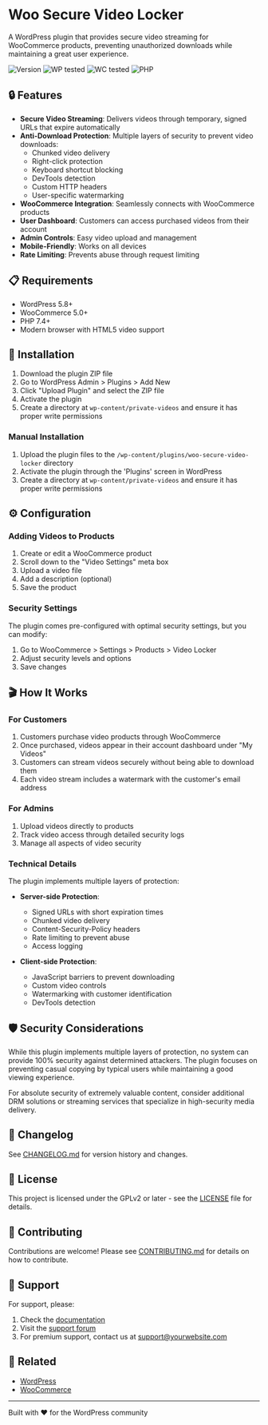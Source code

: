 # Woo Secure Video Locker

A WordPress plugin that provides secure video streaming for WooCommerce products, preventing unauthorized downloads while maintaining a great user experience.

![Version](https://img.shields.io/badge/version-1.0.0-blue.svg)
![WP tested](https://img.shields.io/badge/WordPress-5.8+-green.svg)
![WC tested](https://img.shields.io/badge/WooCommerce-5.0+-purple.svg)
![PHP](https://img.shields.io/badge/PHP-7.4+-orange.svg)

## 🔒 Features

- **Secure Video Streaming**: Delivers videos through temporary, signed URLs that expire automatically
- **Anti-Download Protection**: Multiple layers of security to prevent video downloads:
  - Chunked video delivery
  - Right-click protection
  - Keyboard shortcut blocking
  - DevTools detection
  - Custom HTTP headers
  - User-specific watermarking
- **WooCommerce Integration**: Seamlessly connects with WooCommerce products
- **User Dashboard**: Customers can access purchased videos from their account
- **Admin Controls**: Easy video upload and management
- **Mobile-Friendly**: Works on all devices
- **Rate Limiting**: Prevents abuse through request limiting

## 📋 Requirements

- WordPress 5.8+
- WooCommerce 5.0+
- PHP 7.4+
- Modern browser with HTML5 video support

## 🚀 Installation

1. Download the plugin ZIP file
2. Go to WordPress Admin > Plugins > Add New
3. Click "Upload Plugin" and select the ZIP file
4. Activate the plugin
5. Create a directory at `wp-content/private-videos` and ensure it has proper write permissions

### Manual Installation

1. Upload the plugin files to the `/wp-content/plugins/woo-secure-video-locker` directory
2. Activate the plugin through the 'Plugins' screen in WordPress
3. Create a directory at `wp-content/private-videos` and ensure it has proper write permissions

## ⚙️ Configuration

### Adding Videos to Products

1. Create or edit a WooCommerce product
2. Scroll down to the "Video Settings" meta box
3. Upload a video file
4. Add a description (optional)
5. Save the product

### Security Settings

The plugin comes pre-configured with optimal security settings, but you can modify:

1. Go to WooCommerce > Settings > Products > Video Locker
2. Adjust security levels and options
3. Save changes

## 🎬 How It Works

### For Customers

1. Customers purchase video products through WooCommerce
2. Once purchased, videos appear in their account dashboard under "My Videos"
3. Customers can stream videos securely without being able to download them
4. Each video stream includes a watermark with the customer's email address

### For Admins

1. Upload videos directly to products
2. Track video access through detailed security logs
3. Manage all aspects of video security

### Technical Details

The plugin implements multiple layers of protection:

- **Server-side Protection**:
  - Signed URLs with short expiration times
  - Chunked video delivery
  - Content-Security-Policy headers
  - Rate limiting to prevent abuse
  - Access logging

- **Client-side Protection**:
  - JavaScript barriers to prevent downloading
  - Custom video controls
  - Watermarking with customer identification
  - DevTools detection

## 🛡️ Security Considerations

While this plugin implements multiple layers of protection, no system can provide 100% security against determined attackers. The plugin focuses on preventing casual copying by typical users while maintaining a good viewing experience.

For absolute security of extremely valuable content, consider additional DRM solutions or streaming services that specialize in high-security media delivery.

## 📝 Changelog

See [CHANGELOG.md](CHANGELOG.md) for version history and changes.

## 📜 License

This project is licensed under the GPLv2 or later - see the [LICENSE](LICENSE) file for details.

## 👥 Contributing

Contributions are welcome! Please see [CONTRIBUTING.md](CONTRIBUTING.md) for details on how to contribute.

## 🤝 Support

For support, please:

1. Check the [documentation](https://yourwebsite.com/woo-secure-video-locker-docs)
2. Visit the [support forum](https://wordpress.org/support/plugin/woo-secure-video-locker/)
3. For premium support, contact us at support@yourwebsite.com

## 🔗 Related

- [WordPress](https://wordpress.org/)
- [WooCommerce](https://woocommerce.com/)

---

Built with ❤️ for the WordPress community 